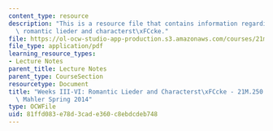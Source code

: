 ```yaml
---
content_type: resource
description: "This is a resource file that contains information regarding weeks III-VI:\
  \ romantic lieder and characterst\xFCcke."
file: https://ol-ocw-studio-app-production.s3.amazonaws.com/courses/21m-250-beethoven-to-mahler-spring-2014/81ffd083e78d3cade360c8ebdcdeb748_MIT21M_250S14_Week_III-VI.pdf
file_type: application/pdf
learning_resource_types:
- Lecture Notes
parent_title: Lecture Notes
parent_type: CourseSection
resourcetype: Document
title: "Weeks III-VI: Romantic Lieder and Characterst\xFCcke - 21M.250 Beethoven to\
  \ Mahler Spring 2014"
type: OCWFile
uid: 81ffd083-e78d-3cad-e360-c8ebdcdeb748
---
```


